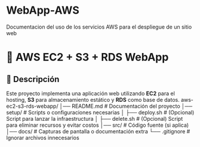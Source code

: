 # WebApp-AWS
Documentacion del uso de los servicios AWS para el despliegue de un sitio web

# 🚀 AWS EC2 + S3 + RDS WebApp

## 📖 Descripción
Este proyecto implementa una aplicación web utilizando **EC2** para el hosting, **S3** para almacenamiento estático y **RDS** como base de datos.
aws-ec2-s3-rds-webapp/
│── README.md             # Documentación del proyecto
│── setup/                # Scripts o configuraciones necesarias
│   ├── deploy.sh         # (Opcional) Script para lanzar la infraestructura
│   ├── delete.sh         # (Opcional) Script para eliminar recursos y evitar costos
│── src/                  # Código fuente (si aplica)
│── docs/                 # Capturas de pantalla o documentación extra
└── .gitignore            # Ignorar archivos innecesarios
